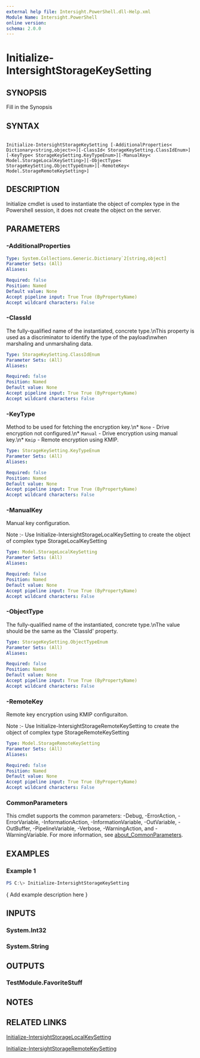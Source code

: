 ```yaml
---
external help file: Intersight.PowerShell.dll-Help.xml
Module Name: Intersight.PowerShell
online version:
schema: 2.0.0
---
```


# Initialize-IntersightStorageKeySetting

## SYNOPSIS
Fill in the Synopsis

## SYNTAX

```

Initialize-IntersightStorageKeySetting [-AdditionalProperties< Dictionary<string,object>>][-ClassId< StorageKeySetting.ClassIdEnum>][-KeyType< StorageKeySetting.KeyTypeEnum>][-ManualKey< Model.StorageLocalKeySetting>][-ObjectType< StorageKeySetting.ObjectTypeEnum>][-RemoteKey< Model.StorageRemoteKeySetting>]

```

## DESCRIPTION

Initialize cmdlet is used to instantiate the object of complex type in the Powershell session, it does not create the object on the server.

## PARAMETERS

### -AdditionalProperties


```yaml
Type: System.Collections.Generic.Dictionary`2[string,object]
Parameter Sets: (All)
Aliases:

Required: false
Position: Named
Default value: None
Accept pipeline input: True True (ByPropertyName)
Accept wildcard characters: False
```

### -ClassId
The fully-qualified name of the instantiated, concrete type.\nThis property is used as a discriminator to identify the type of the payload\nwhen marshaling and unmarshaling data.

```yaml
Type: StorageKeySetting.ClassIdEnum
Parameter Sets: (All)
Aliases:

Required: false
Position: Named
Default value: None
Accept pipeline input: True True (ByPropertyName)
Accept wildcard characters: False
```

### -KeyType
Method to be used for fetching the encryption key.\n* `None` - Drive encryption not configured.\n* `Manual` - Drive encryption using manual key.\n* `Kmip` - Remote encryption using KMIP.

```yaml
Type: StorageKeySetting.KeyTypeEnum
Parameter Sets: (All)
Aliases:

Required: false
Position: Named
Default value: None
Accept pipeline input: True True (ByPropertyName)
Accept wildcard characters: False
```

### -ManualKey
Manual key configuration.

Note :- Use Initialize-IntersightStorageLocalKeySetting to create the object of complex type StorageLocalKeySetting

```yaml
Type: Model.StorageLocalKeySetting
Parameter Sets: (All)
Aliases:

Required: false
Position: Named
Default value: None
Accept pipeline input: True True (ByPropertyName)
Accept wildcard characters: False
```

### -ObjectType
The fully-qualified name of the instantiated, concrete type.\nThe value should be the same as the &apos;ClassId&apos; property.

```yaml
Type: StorageKeySetting.ObjectTypeEnum
Parameter Sets: (All)
Aliases:

Required: false
Position: Named
Default value: None
Accept pipeline input: True True (ByPropertyName)
Accept wildcard characters: False
```

### -RemoteKey
Remote key encryption using KMIP configuraiton.

Note :- Use Initialize-IntersightStorageRemoteKeySetting to create the object of complex type StorageRemoteKeySetting

```yaml
Type: Model.StorageRemoteKeySetting
Parameter Sets: (All)
Aliases:

Required: false
Position: Named
Default value: None
Accept pipeline input: True True (ByPropertyName)
Accept wildcard characters: False
```


### CommonParameters
This cmdlet supports the common parameters: -Debug, -ErrorAction, -ErrorVariable, -InformationAction, -InformationVariable, -OutVariable, -OutBuffer, -PipelineVariable, -Verbose, -WarningAction, and -WarningVariable. For more information, see [about_CommonParameters](http://go.microsoft.com/fwlink/?LinkID=113216).

## EXAMPLES

### Example 1
```powershell
PS C:\> Initialize-IntersightStorageKeySetting
```

{ Add example description here }

## INPUTS

### System.Int32

### System.String

## OUTPUTS

### TestModule.FavoriteStuff

## NOTES

## RELATED LINKS

[Initialize-IntersightStorageLocalKeySetting](./Initialize-IntersightStorageLocalKeySetting.md)

[Initialize-IntersightStorageRemoteKeySetting](./Initialize-IntersightStorageRemoteKeySetting.md)
